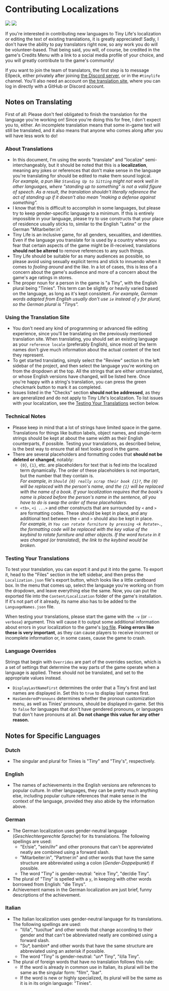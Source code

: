 # Contributing Localizations

![](https://translate.ellpeck.de/da5ba3ec-ab26-4ff2-a1ff-24b817c2f7f6/translations_badge.svg)
![](https://translate.ellpeck.de/da5ba3ec-ab26-4ff2-a1ff-24b817c2f7f6/percentage_reviewed_badge.svg)

If you're interested in contributing new languages to Tiny Life's localization or editing the text of existing translations, it is greatly appreciated! Sadly, I don't have the ability to pay translators right now, so any work you do will be volunteer-based. That being said, you will, of course, be credited in the game's Credits Menu with a link to a social media profile of your choice, and you will greatly contribute to the game's community!

If you want to join the team of translators, the first step is to message Ellpeck, either privately after joining [the Discord server](https://link.tinylifegame.com/discordweb), or in the `#tinylife` channel. You'll also need an account on [the translation site](https://translate.ellpeck.de/), where you can log in directly with a GitHub or Discord account.

## Notes on Translating
First of all: Please don't feel obligated to finish the translation for the language you're working on! Since you're doing this for free, I don't expect you to, either. An incomplete translation means that some in-game text will still be translated, and it also means that anyone who comes along after you will have less work to do!

### About Translations
- In this document, I'm using the words "translate" and "localize" semi-interchangeably, but it should be noted that this is a **localization**, meaning any jokes or references that don't make sense in the language you're translating for should be edited to make them sound logical.  
  *For example, a pun like `Standing Up to Sitting` might not work well in other languages, where "standing up to something" is not a valid figure of speech. As a result, the translation shouldn't literally reference the act of standing up if it doesn't also mean "making a defense against something".*
- I know that this is difficult to accomplish in some languages, but please try to keep gender-specific language to a minimum. If this is entirely impossible in your language, please try to use constructs that your place of residence usually sticks to, similar to the English "Latinx" or the German "Mitarbeiter:in".
- Tiny Life is an inclusive game, for all genders, sexualities, and identities. Even if the language you translate for is used by a country where you fear that certain aspects of the game might be ill-received, translations **should not be altered** to remove references to any such things.
- Tiny Life should be suitable for as many audiences as possible, so please avoid using sexually explicit terms and stick to innuendo when it comes to *fooling around* and the like. In a lot of cases, this is less of a concern about the game's audience and more of a concern about the game's age ratings in stores.
- The proper noun for a person in the game is "a Tiny", with the English plural being "Tinies". This term can be slightly or heavily varied based on the language, as long as it's kept consistent. *For example, German words adapted from English usually don't use `ie` instead of `y` for plural, so the German plural is "Tinys".*

### Using the Translation Site
- You don't need any kind of programming or advanced file editing experience, since you'll be translating on the previously mentioned translation site. When translating, you should set an existing language as your `reference locale` (preferably English), since most of the term names don't give much information about the actual content of the text they represent.
- To get started translating, simply select the "Review" section in the left sidebar of the project, and then select the language you're working on from the dropdown at the top. All the strings that are either untranslated, or whose English versions have changed, will be listed here. Once you're happy with a string's translation, you can press the green checkmark button to mark it as completed.
- Issues listed in the "Checks" section **should not be addressed**, as they are generalized and do not apply to Tiny Life's localization. To list issues with your localization, see the [Testing Your Translations](#testing-your-translations) section below.

### Technical Notes
- Please keep in mind that a lot of strings have limited space in the game. Translations for things like button labels, object names, and single-term strings should be kept at about the same width as their English counterparts, if possible. Testing your translations, as described below, is the best way to ensure that all text looks good in the game.
- There are several placeholders and formatting codes that **should not be deleted or changed**, notably:
  - `{0}`, `{1}`, etc. are placeholders for text that is fed into the localized term dynamically. The order of these placeholders is not important, but the number that they contain is.  
  *For example, in `Should {0} really scrap their book {1}?`, the `{0}` will be replaced with the person's name, and the `{1}` will be replaced with the name of a book. If your localization requires that the book's name is placed before the person's name in the sentence, all you have to do is swap the order of these placeholders.*
  - `<tb>`, `<i ...>` and other constructs that are surrounded by `<` and `>` are formatting codes. These should be kept in place, and any additional text between the `<` and `>` should also be kept in place.  
  *For example, in `You can rotate furniture by pressing <k Rotate>.`, the formatting code will be replaced with the key value of the keybind to rotate furniture and other objects. If the word `Rotate` in it was changed (or translated), the link to the keybind would be broken.*

### Testing Your Translations
To test your translation, you can export it and put it into the game. To export it, head to the "Files" section in the left sidebar, and then press the `Localization.json` file's export button, which looks like a little cardboard box. In the menu that comes up, select the language you're working on from the dropdown, and leave everything else the same. Now, you can put the exported file into the `Content/Localization` folder of the game's installation. If it's not part of it already, its name also has to be added to the `LanguageNames.json` file. 

When testing your translations, please start the game with the `-v` (or `--verbose`) argument. This will cause it to output some additional information about errors in your localization to the game's [log file](game_dir.md). **Fixing errors like these is very important**, as they can cause players to receive incorrect or incomplete information or, in some cases, cause the game to crash.

### Language Overrides
Strings that begin with `Overrides` are part of the overrides section, which is a set of settings that determine the way parts of the game operate when a language is applied. These should not be translated, and set to the appropriate values instead.
- `DisplayLastNameFirst` determines the order that a Tiny's first and last names are displayed in. Set this to `true` to display last names first.
- `HasGenderedPronouns` determines whether the pronoun customization menu, as well as Tinies' pronouns, should be displayed in-game. Set this to `false` for languages that don't have gendered pronouns, or languages that don't have pronouns at all. **Do not change this value for any other reason.**

## Notes for Specific Languages
### Dutch
- The singular and plural for Tinies is "Tiny" and "Tiny's", respectively.

### English
- The names of achievements in the English versions are references to popular culture. In other languages, they can be pretty much anything else, including popular culture references that make sense in the context of the language, provided they also abide by the information above.

### German
- The German localization uses gender-neutral language (*Geschlechtergerechte Sprache*) for its translations. The following spellings are used:
  - "Er/sie", "sein/ihr" and other pronouns that can't be appreviated neatly are combined using a forward slash.
  - "Mitarbeiter:in", "Partner:in" and other words that have the same structure are abbreviated using a colon (*Gender-Doppelpunkt*) if possible.
  - The word "Tiny" is gender-neutral: "ein:e Tiny", "der/die Tiny".
- The plural of "Tiny" is spelled with a `y`, in keeping with other words borrowed from English: "die Tinys".
- Achievement names in the German localization are just brief, funny descriptions of the achievement.

### Italian
- The Italian localization uses gender-neutral language for its translations. The following spellings are used:
  - "Il/la", "tuoi/tue" and other words that change according to their gender and that can't be abbreviated neatly are combined using a forward slash.
  - "Su*, bambin* and other words that have the same structure are abbreviated using an asterisk if possible.
  - The word "Tiny" is gender-neutral: "un* Tiny", "il/la Tiny".
- The plural of foreign words that have no translation follows this rule:
  - If the word is already in common use in Italian, its plural will be the same as the singular form: "film", "bar".
  - If the word is new or highly specialized, its plural will be the same as it is in its origin language: "Tinies".
